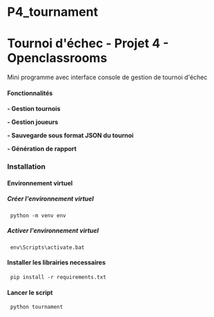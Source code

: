 # P4_tournament
<h1>Tournoi d'échec - Projet 4 - Openclassrooms</h1>
<p>Mini programme avec interface console de gestion de tournoi d'échec</p>
<h4>Fonctionnalités<h4>
<p> - Gestion tournois</p>
<p> - Gestion joueurs</p>
<p> - Sauvegarde sous format JSON du tournoi</p>
<p> - Génération de rapport</p>
<h3>Installation</h3>
<h4>Environnement virtuel</h4>
<h5>Créer l'environnement virtuel</h5>
<code> python -m venv env </code>
<h5>Activer l'environnement virtuel</h5>
<code> env\Scripts\activate.bat </code>
<h4>Installer les librairies necessaires</h4>
<code> pip install -r requirements.txt </code>
<h4>Lancer le script</h4>
<code> python tournament </code>